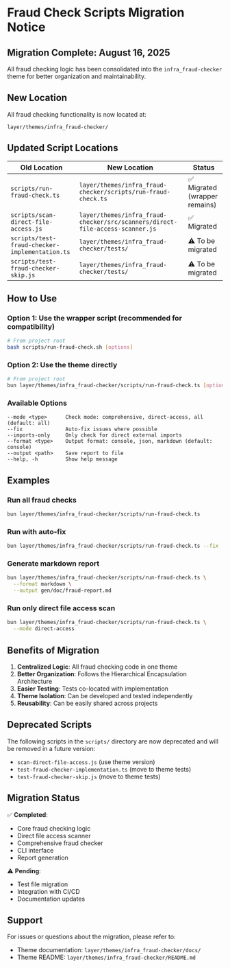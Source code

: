 # Fraud Check Scripts Migration Notice

## Migration Complete: August 16, 2025

All fraud checking logic has been consolidated into the `infra_fraud-checker` theme for better organization and maintainability.

## New Location

All fraud checking functionality is now located at:
```
layer/themes/infra_fraud-checker/
```

## Updated Script Locations

| Old Location | New Location | Status |
|--------------|--------------|--------|
| `scripts/run-fraud-check.ts` | `layer/themes/infra_fraud-checker/scripts/run-fraud-check.ts` | ✅ Migrated (wrapper remains) |
| `scripts/scan-direct-file-access.js` | `layer/themes/infra_fraud-checker/src/scanners/direct-file-access-scanner.js` | ✅ Migrated |
| `scripts/test-fraud-checker-implementation.ts` | `layer/themes/infra_fraud-checker/tests/` | ⚠️ To be migrated |
| `scripts/test-fraud-checker-skip.js` | `layer/themes/infra_fraud-checker/tests/` | ⚠️ To be migrated |

## How to Use

### Option 1: Use the wrapper script (recommended for compatibility)
```bash
# From project root
bash scripts/run-fraud-check.sh [options]
```

### Option 2: Use the theme directly
```bash
# From project root
bun layer/themes/infra_fraud-checker/scripts/run-fraud-check.ts [options]
```

### Available Options
```
--mode <type>      Check mode: comprehensive, direct-access, all (default: all)
--fix              Auto-fix issues where possible
--imports-only     Only check for direct external imports
--format <type>    Output format: console, json, markdown (default: console)
--output <path>    Save report to file
--help, -h         Show help message
```

## Examples

### Run all fraud checks
```bash
bun layer/themes/infra_fraud-checker/scripts/run-fraud-check.ts
```

### Run with auto-fix
```bash
bun layer/themes/infra_fraud-checker/scripts/run-fraud-check.ts --fix
```

### Generate markdown report
```bash
bun layer/themes/infra_fraud-checker/scripts/run-fraud-check.ts \
  --format markdown \
  --output gen/doc/fraud-report.md
```

### Run only direct file access scan
```bash
bun layer/themes/infra_fraud-checker/scripts/run-fraud-check.ts \
  --mode direct-access
```

## Benefits of Migration

1. **Centralized Logic**: All fraud checking code in one theme
2. **Better Organization**: Follows the Hierarchical Encapsulation Architecture
3. **Easier Testing**: Tests co-located with implementation
4. **Theme Isolation**: Can be developed and tested independently
5. **Reusability**: Can be easily shared across projects

## Deprecated Scripts

The following scripts in the `scripts/` directory are now deprecated and will be removed in a future version:
- `scan-direct-file-access.js` (use theme version)
- `test-fraud-checker-implementation.ts` (move to theme tests)
- `test-fraud-checker-skip.js` (move to theme tests)

## Migration Status

✅ **Completed**:
- Core fraud checking logic
- Direct file access scanner
- Comprehensive fraud checker
- CLI interface
- Report generation

⚠️ **Pending**:
- Test file migration
- Integration with CI/CD
- Documentation updates

## Support

For issues or questions about the migration, please refer to:
- Theme documentation: `layer/themes/infra_fraud-checker/docs/`
- Theme README: `layer/themes/infra_fraud-checker/README.md`